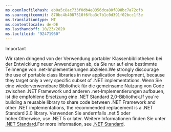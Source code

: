 ```yaml
---
ms.openlocfilehash: eb0a5c8ac733f0db4e8356dca80f898bc7a72cfb
ms.sourcegitcommit: 870bc4b4087510f6fba3c7b1c0d391f02bcc1f3e
ms.translationtype: MT
ms.contentlocale: de-DE
ms.lasthandoff: 10/23/2020
ms.locfileid: "92471960"
---
```

> [!IMPORTANT]
> <span data-ttu-id="7895c-101">Wir raten dringend von der Verwendung portabler Klassenbibliotheken bei der Entwicklung neuer Anwendungen ab, da Sie nur auf eine bestimmte Teilmenge von .net-Implementierungen abzielen.</span><span class="sxs-lookup"><span data-stu-id="7895c-101">We strongly discourage the use of portable class libraries in new application development, because they target only a very specific subset of .NET implementations.</span></span> <span data-ttu-id="7895c-102">Wenn Sie eine wiederverwendbare Bibliothek für die gemeinsame Nutzung von Code zwischen .NET Framework und anderen .net-Implementierungen aufbauen, ist die empfohlene Ersetzung eine .NET Standard 2,0-Bibliothek.</span><span class="sxs-lookup"><span data-stu-id="7895c-102">If you're building a reusable library to share code between .NET Framework and other .NET implementations, the recommended replacement is a .NET Standard 2.0 library.</span></span> <span data-ttu-id="7895c-103">Verwenden Sie andernfalls .net 5 oder höher.</span><span class="sxs-lookup"><span data-stu-id="7895c-103">Otherwise, use .NET 5 or later.</span></span> <span data-ttu-id="7895c-104">Weitere Informationen finden Sie unter [.NET Standard](~/docs/standard/net-standard.md).</span><span class="sxs-lookup"><span data-stu-id="7895c-104">For more information, see [.NET Standard](~/docs/standard/net-standard.md).</span></span>
